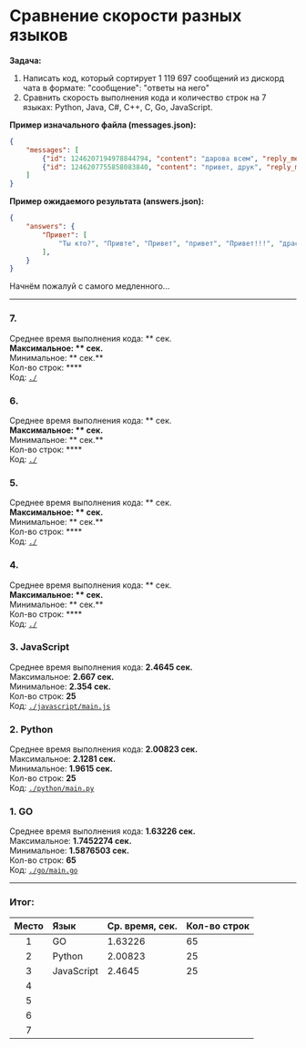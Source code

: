 # Сравнение скорости разных языков
**Задача:** 
1. Написать код, который сортирует 1 119 697 сообщений из дискорд чата в формате: "сообщение": "ответы на него"
2. Сравнить скорость выполнения кода и количество строк на 7 языках: Python, Java, C#, C++, C, Go, JavaScript.

**Пример изначального файла (messages.json):**
```json
{
    "messages": [
        {"id": 1246207194978844794, "content": "дарова всем", "reply_message_id": null},
        {"id": 1246207755858083840, "content": "привет, друк", "reply_message_id": 1246207194978844794}, 
    ]
}
```

**Пример ожидаемого результата (answers.json):**
```json
{
    "answers": {
        "Привет": [
            "Ты кто?", "Привте", "Привет", "привет", "Привет!!!", "драсте", "Джа!", "Какие люди, здрасьте", "Как дела?", "Darova", "Privet", "Здравствуйте, Богдан.", "Привет.", "Привет пупсик", "Пока", "привет.", "Как дела дядя гоинг?", "Пон", "Как поспал?", ":pleading_face:", "Привет:flushed:", "Привееееет", "Гуттен так", "Мой любимчик", ":face_with_raised_eyebrow:", "Хай", "Здрасте", "ку", "Ку", "Ты хто?", "Как дела, как жизнь?", "Дарова", "Прив"
        ],
    }
}
```

Начнём пожалуй с самого медленного...

---

### 7. 
Среднее время выполнения кода: ** сек.**</br>
Максимальное: ** сек.**</br>
Минимальное: ** сек.**</br>
Кол-во строк: ****</br>
Код: [`./`]()

### 6. 
Среднее время выполнения кода: ** сек.**</br>
Максимальное: ** сек.**</br>
Минимальное: ** сек.**</br>
Кол-во строк: ****</br>
Код: [`./`]()

### 5. 
Среднее время выполнения кода: ** сек.**</br>
Максимальное: ** сек.**</br>
Минимальное: ** сек.**</br>
Кол-во строк: ****</br>
Код: [`./`]()

### 4. 
Среднее время выполнения кода: ** сек.**</br>
Максимальное: ** сек.**</br>
Минимальное: ** сек.**</br>
Кол-во строк: ****</br>
Код: [`./`]()

### 3. JavaScript
Среднее время выполнения кода: **2.4645 сек.**</br>
Максимальное: **2.667 сек.**</br>
Минимальное: **2.354 сек.**</br>
Кол-во строк: **25**</br>
Код: [`./javascript/main.js`](https://github.com/yaroniks/Diff-Langs-Code/blob/main/javascript/main.js)

### 2. Python
Среднее время выполнения кода: **2.00823 сек.**</br>
Максимальное: **2.1281 сек.**</br>
Минимальное: **1.9615 сек.**</br>
Кол-во строк: **25**</br>
Код: [`./python/main.py`](https://github.com/yaroniks/Diff-Langs-Code/blob/main/python/main.py)

### 1. GO
Среднее время выполнения кода: **1.63226 сек.**</br>
Максимальное: **1.7452274 сек.**</br>
Минимальное: **1.5876503 сек.**</br>
Кол-во строк: **65**</br>
Код: [`./go/main.go`](https://github.com/yaroniks/Diff-Langs-Code/blob/main/go/main.go)

---

### Итог:
| Место | Язык       | Ср. время, сек. | Кол-во строк |
|:-----:|:-----------|:----------------|:-------------|
| 1     | GO         | 1.63226         | 65           |
| 2     | Python     | 2.00823         | 25           |
| 3     | JavaScript | 2.4645          | 25           |
| 4     |            |                 |              |
| 5     |            |                 |              |
| 6     |            |                 |              |
| 7     |            |                 |              |

